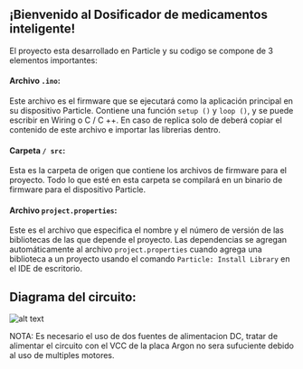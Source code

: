 ## ¡Bienvenido al Dosificador de medicamentos inteligente!

El proyecto esta desarrollado en Particle y su codigo se compone de 3 elementos importantes:

#### Archivo ```.ino```:
Este archivo es el firmware que se ejecutará como la aplicación principal en su dispositivo Particle. Contiene una función `setup ()` y `loop ()`, y se puede escribir en Wiring o C / C ++. En caso de replica solo de deberá copiar el contenido de este archivo e importar las librerias dentro.

#### Carpeta ```/ src```:
Esta es la carpeta de origen que contiene los archivos de firmware para el proyecto. Todo lo que esté en esta carpeta se compilará en un binario de firmware para el dispositivo Particle.

#### Archivo ```project.properties```:
Este es el archivo que especifica el nombre y el número de versión de las bibliotecas de las que depende el proyecto. Las dependencias se agregan automáticamente al archivo `project.properties` cuando agrega una biblioteca a un proyecto usando el comando `Particle: Install Library` en el IDE de escritorio.

## Diagrama del circuito:

![alt text](https://github.com/WilberRojas/IoT_Dosificador/blob/main/ProyectoFinal_esquem%C3%A1tico.png)

NOTA: Es necesario el uso de dos fuentes de alimentacion DC, tratar de alimentar el circuito con el VCC de la placa Argon no sera sufuciente debido al uso de multiples motores.
